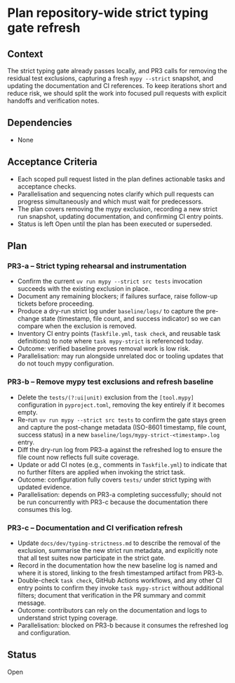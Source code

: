 # Plan repository-wide strict typing gate refresh

## Context
The strict typing gate already passes locally, and PR3 calls for removing the
residual test exclusions, capturing a fresh `mypy --strict` snapshot, and
updating the documentation and CI references. To keep iterations short and
reduce risk, we should split the work into focused pull requests with explicit
handoffs and verification notes.

## Dependencies
- None

## Acceptance Criteria
- Each scoped pull request listed in the plan defines actionable tasks and
  acceptance checks.
- Parallelisation and sequencing notes clarify which pull requests can progress
  simultaneously and which must wait for predecessors.
- The plan covers removing the mypy exclusion, recording a new strict run
  snapshot, updating documentation, and confirming CI entry points.
- Status is left Open until the plan has been executed or superseded.

## Plan

### PR3-a – Strict typing rehearsal and instrumentation
- Confirm the current `uv run mypy --strict src tests` invocation succeeds with
  the existing exclusion in place.
- Document any remaining blockers; if failures surface, raise follow-up tickets
  before proceeding.
- Produce a dry-run strict log under `baseline/logs/` to capture the pre-change
  state (timestamp, file count, and success indicator) so we can compare when
  the exclusion is removed.
- Inventory CI entry points (`Taskfile.yml`, `task check`, and reusable task
  definitions) to note where `task mypy-strict` is referenced today.
- Outcome: verified baseline proves removal work is low risk.
- Parallelisation: may run alongside unrelated doc or tooling updates that do
  not touch mypy configuration.

### PR3-b – Remove mypy test exclusions and refresh baseline
- Delete the `tests/(?:ui|unit)` exclusion from the `[tool.mypy]` configuration
  in `pyproject.toml`, removing the key entirely if it becomes empty.
- Re-run `uv run mypy --strict src tests` to confirm the gate stays green and
  capture the post-change metadata (ISO-8601 timestamp, file count, success
  status) in a new `baseline/logs/mypy-strict-<timestamp>.log` entry.
- Diff the dry-run log from PR3-a against the refreshed log to ensure the file
  count now reflects full suite coverage.
- Update or add CI notes (e.g., comments in `Taskfile.yml`) to indicate that no
  further filters are applied when invoking the strict task.
- Outcome: configuration fully covers `tests/` under strict typing with updated
  evidence.
- Parallelisation: depends on PR3-a completing successfully; should not be run
  concurrently with PR3-c because the documentation there consumes this log.

### PR3-c – Documentation and CI verification refresh
- Update `docs/dev/typing-strictness.md` to describe the removal of the
  exclusion, summarise the new strict run metadata, and explicitly note that all
  test suites now participate in the strict gate.
- Record in the documentation how the new baseline log is named and where it is
  stored, linking to the fresh timestamped artifact from PR3-b.
- Double-check `task check`, GitHub Actions workflows, and any other CI entry
  points to confirm they invoke `task mypy-strict` without additional filters;
  document that verification in the PR summary and commit message.
- Outcome: contributors can rely on the documentation and logs to understand
  strict typing coverage.
- Parallelisation: blocked on PR3-b because it consumes the refreshed log and
  configuration.

## Status
Open

